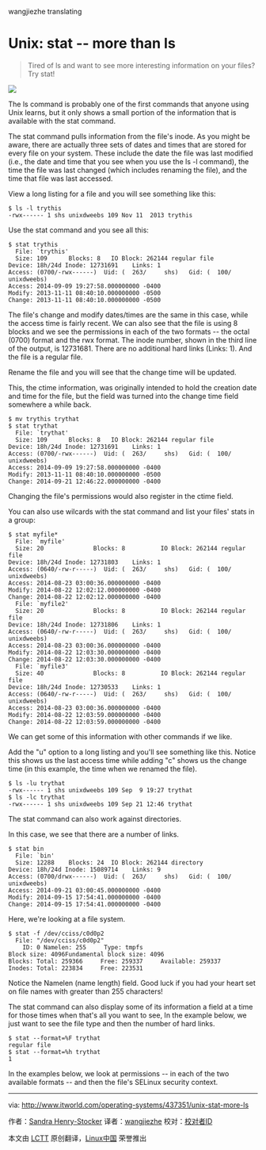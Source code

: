 wangjiezhe translating

Unix: stat -- more than ls
================================================================================
> Tired of ls and want to see more interesting information on your files? Try stat!

![](http://www.itworld.com/sites/default/files/imagecache/large_thumb_150x113/stats.jpg)

The ls command is probably one of the first commands that anyone using Unix learns, but it only shows a small portion of the information that is available with the stat command.

The stat command pulls information from the file's inode. As you might be aware, there are actually three sets of dates and times that are stored for every file on your system. These include the date the file was last modified (i.e., the date and time that you see when you use the ls -l command), the time the file was last changed (which includes renaming the file), and the time that file was last accessed.

View a long listing for a file and you will see something like this:

    $ ls -l trythis
    -rwx------ 1 shs unixdweebs 109 Nov 11  2013 trythis

Use the stat command and you see all this:

    $ stat trythis
      File: `trythis'
      Size: 109      Blocks: 8   IO Block: 262144 regular file
    Device: 18h/24d Inode: 12731691    Links: 1
    Access: (0700/-rwx------)  Uid: (  263/     shs)   Gid: (  100/ unixdweebs)
    Access: 2014-09-09 19:27:58.000000000 -0400
    Modify: 2013-11-11 08:40:10.000000000 -0500
    Change: 2013-11-11 08:40:10.000000000 -0500

The file's change and modify dates/times are the same in this case, while the access time is fairly recent. We can also see that the file is using 8 blocks and we see the permissions in each of the two formats -- the octal (0700) format and the rwx format. The inode number, shown in the third line of the output, is 12731681. There are no additional hard links (Links: 1). And the file is a regular file.

Rename the file and you will see that the change time will be updated.

This, the ctime information, was originally intended to hold the creation date and time for the file, but the field was turned into the change time field somewhere a while back.

    $ mv trythis trythat
    $ stat trythat
      File: `trythat'
      Size: 109      Blocks: 8   IO Block: 262144 regular file
    Device: 18h/24d Inode: 12731691    Links: 1
    Access: (0700/-rwx------)  Uid: (  263/     shs)   Gid: (  100/ unixdweebs)
    Access: 2014-09-09 19:27:58.000000000 -0400
    Modify: 2013-11-11 08:40:10.000000000 -0500
    Change: 2014-09-21 12:46:22.000000000 -0400

Changing the file's permissions would also register in the ctime field.

You can also use wilcards with the stat command and list your files' stats in a group:

    $ stat myfile*
      File: `myfile'
      Size: 20              Blocks: 8          IO Block: 262144 regular file
    Device: 18h/24d Inode: 12731803    Links: 1
    Access: (0640/-rw-r-----)  Uid: (  263/     shs)   Gid: (  100/ unixdweebs)
    Access: 2014-08-23 03:00:36.000000000 -0400
    Modify: 2014-08-22 12:02:12.000000000 -0400
    Change: 2014-08-22 12:02:12.000000000 -0400
      File: `myfile2'
      Size: 20              Blocks: 8          IO Block: 262144 regular file
    Device: 18h/24d Inode: 12731806    Links: 1
    Access: (0640/-rw-r-----)  Uid: (  263/     shs)   Gid: (  100/ unixdweebs)
    Access: 2014-08-23 03:00:36.000000000 -0400
    Modify: 2014-08-22 12:03:30.000000000 -0400
    Change: 2014-08-22 12:03:30.000000000 -0400
      File: `myfile3'
      Size: 40              Blocks: 8          IO Block: 262144 regular file
    Device: 18h/24d Inode: 12730533    Links: 1
    Access: (0640/-rw-r-----)  Uid: (  263/     shs)   Gid: (  100/ unixdweebs)
    Access: 2014-08-23 03:00:36.000000000 -0400
    Modify: 2014-08-22 12:03:59.000000000 -0400
    Change: 2014-08-22 12:03:59.000000000 -0400

We can get some of this information with other commands if we like.

Add the "u" option to a long listing and you'll see something like this. Notice this shows us the last access time while adding "c" shows us the change time (in this example, the time when we renamed the file).

    $ ls -lu trythat
    -rwx------ 1 shs unixdweebs 109 Sep  9 19:27 trythat
    $ ls -lc trythat
    -rwx------ 1 shs unixdweebs 109 Sep 21 12:46 trythat

The stat command can also work against directories.

In this case, we see that there are a number of links.

    $ stat bin
      File: `bin'
      Size: 12288    Blocks: 24  IO Block: 262144 directory
    Device: 18h/24d Inode: 15089714    Links: 9
    Access: (0700/drwx------)  Uid: (  263/     shs)   Gid: (  100/ unixdweebs)
    Access: 2014-09-21 03:00:45.000000000 -0400
    Modify: 2014-09-15 17:54:41.000000000 -0400
    Change: 2014-09-15 17:54:41.000000000 -0400

Here, we're looking at a file system.

    $ stat -f /dev/cciss/c0d0p2
      File: "/dev/cciss/c0d0p2"
        ID: 0 Namelen: 255     Type: tmpfs
    Block size: 4096Fundamental block size: 4096
    Blocks: Total: 259366     Free: 259337     Available: 259337
    Inodes: Total: 223834     Free: 223531

Notice the Namelen (name length) field. Good luck if you had your heart set on file names with greater than 255 characters!

The stat command can also display some of its information a field at a time for those times when that's all you want to see, In the example below, we just want to see the file type and then the number of hard links.

    $ stat --format=%F trythat
    regular file
    $ stat --format=%h trythat
    1

In the examples below, we look at permissions -- in each of the two available formats -- and then the file's SELinux security context.

--------------------------------------------------------------------------------

via: http://www.itworld.com/operating-systems/437351/unix-stat-more-ls

作者：[Sandra Henry-Stocker][a]
译者：[wangjiezhe](https://github.com/wangjiezhe)
校对：[校对者ID](https://github.com/校对者ID)

本文由 [LCTT](https://github.com/LCTT/TranslateProject) 原创翻译，[Linux中国](http://linux.cn/) 荣誉推出

[a]:http://www.itworld.com/sandra-henry-stocker
